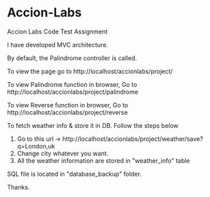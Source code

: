 # Accion-Labs
Accion Labs Code Test Assignment

I have developed MVC architecture.

By default, the Palindrome controller is called.

To view the page go to http://localhost/accionlabs/project/

To view Palindrome function in browser, Go to http://localhost/accionlabs/project/palindrome

To view Reverse function in browser, Go to http://localhost/accionlabs/project/reverse

To fetch weather info & store it in DB. Follow the steps below
1. Go to this url -> http://localhost/accionlabs/project/weather/save?q=London,uk
2. Change city whatever you want.
3. All the weather information are stored in "weather_info" table

SQL file is located in "database_backup" folder.

Thanks.
